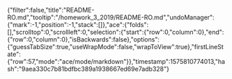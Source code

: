 {"filter":false,"title":"README-RO.md","tooltip":"/homework_3_2019/README-RO.md","undoManager":{"mark":-1,"position":-1,"stack":[]},"ace":{"folds":[],"scrolltop":0,"scrollleft":0,"selection":{"start":{"row":0,"column":0},"end":{"row":0,"column":0},"isBackwards":false},"options":{"guessTabSize":true,"useWrapMode":false,"wrapToView":true},"firstLineState":{"row":57,"mode":"ace/mode/markdown"}},"timestamp":1575810774013,"hash":"9aea330c7b81bdfbc389a1938667ed69e7adb328"}